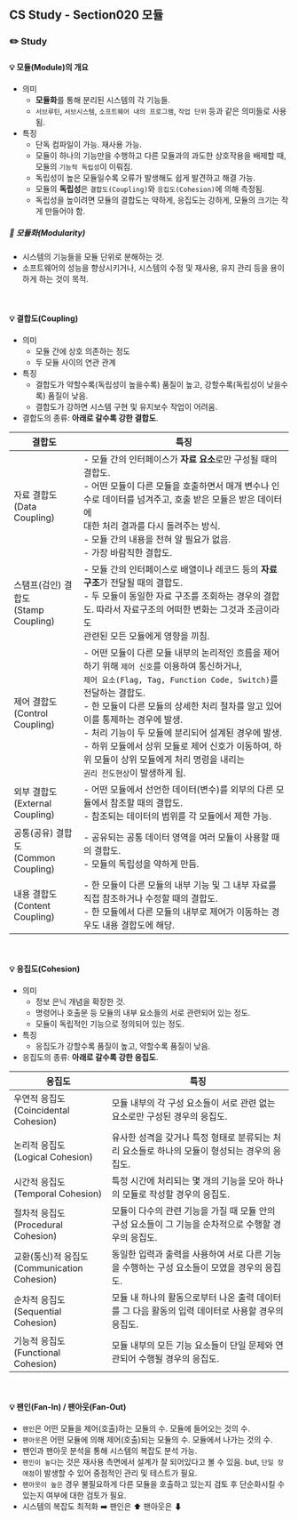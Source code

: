 ## CS Study - Section020 모듈
### ✏️ Study
#### 💡 모듈(Module)의 개요
- 의미
  - **모듈화**를 통해 분리된 시스템의 각 기능들.
  - `서브루틴`, `서브시스템`, `소프트웨어 내의 프로그램`, `작업 단위` 등과 같은 의미들로 사용됨.
- 특징
  - 단독 컴파일이 가능. 재사용 가능.
  - 모듈이 하나의 기능만을 수행하고 다른 모듈과의 과도한 상호작용을 배제할 때, 모듈의 `기능적 독립성`이 이뤄짐.
  - 독립성이 높은 모듈일수록 오류가 발생해도 쉽게 발견하고 해결 가능.
  - 모듈의 **독립성**은 `결합도(Coupling)`와 `응집도(Cohesion)`에 의해 측정됨.
  - 독립성을 높이려면 모듈의 결합도는 약하게, 응집도는 강하게, 모듈의 크기는 작게 만들어야 함.

##### 🔖 모듈화(Modularity)
- 시스템의 기능들을 모듈 단위로 분해하는 것.
- 소프트웨어의 성능을 향상시키거나, 시스템의 수정 및 재사용, 유지 관리 등을 용이하게 하는 것이 목적.
<br>

#### 💡 결합도(Coupling)
- 의미
  - 모듈 간에 상호 의존하는 정도
  - 두 모듈 사이의 연관 관계
- 특징
  - 결합도가 약할수록(독립성이 높을수록) 품질이 높고, 강할수록(독립성이 낮을수록) 품질이 낮음.
  - 결합도가 강하면 시스템 구현 및 유지보수 작업이 어려움.
- 결합도의 종류: **아래로 갈수록 강한 결합도**.<br>

| 결합도 | 특징 |
|---------|-------------------|
| 자료 결합도<br>(Data Coupling) | - 모듈 간의 인터페이스가 **자료 요소**로만 구성될 때의 결합도.<br>- 어떤 모듈이 다른 모듈을 호출하면서 매개 변수나 인수로 데이터를 넘겨주고, 호출 받은 모듈은 받은 데이터에<br>대한 처리 결과를 다시 돌려주는 방식.<br>- 모듈 간의 내용을 전혀 알 필요가 없음.<br>- 가장 바람직한 결합도. |
| 스탬프(검인) 결합도<br>(Stamp Coupling) | - 모듈 간의 인터페이스로 배열이나 레코드 등의 **자료 구조**가 전달될 때의 결합도.<br>- 두 모듈이 동일한 자료 구조를 조회하는 경우의 결합도. 따라서 자료구조의 어떠한 변화는 그것과 조금이라도<br>관련된 모든 모듈에게 영향을 끼침. |
| 제어 결합도<br>(Control Coupling) | - 어떤 모듈이 다른 모듈 내부의 논리적인 흐름을 제어하기 위해 `제어 신호`를 이용하여 통신하거나,<br>`제어 요소(Flag, Tag, Function Code, Switch)`를 전달하는 결합도.<br>- 한 모듈이 다른 모듈의 상세한 처리 절차를 알고 있어 이를 통제하는 경우에 발생.<br>- 처리 기능이 두 모듈에 분리되어 설계된 경우에 발생.<br>- 하위 모듈에서 상위 모듈로 제어 신호가 이동하여, 하위 모듈이 상위 모듈에게 처리 명령을 내리는<br>`권리 전도현상`이 발생하게 됨. |
| 외부 결합도<br>(External Coupling) | - 어떤 모듈에서 선언한 데이터(변수)를 외부의 다른 모듈에서 참조할 때의 결합도.<br>- 참조되는 데이터의 범위를 각 모듈에서 제한 가능. |
| 공통(공유) 결합도<br>(Common Coupling) | - 공유되는 공통 데이터 영역을 여러 모듈이 사용할 때의 결합도.<br>- 모듈의 독립성을 약하게 만듬. |
| 내용 결합도<br>(Content Coupling) | - 한 모듈이 다른 모듈의 내부 기능 및 그 내부 자료를 직접 참조하거나 수정할 때의 결합도.<br>- 한 모듈에서 다른 모듈의 내부로 제어가 이동하는 경우도 내용 결합도에 해당. |
<br>

#### 💡 응집도(Cohesion)
- 의미
  - 정보 은닉 개념을 확장한 것.
  - 명령어나 호출문 등 모듈의 내부 요소들의 서로 관련되어 있는 정도.
  - 모듈이 독립적인 기능으로 정의되어 있는 정도.
- 특징
  - 응집도가 강할수록 품질이 높고, 약할수록 품질이 낮음.
- 응집도의 종류: **아래로 갈수록 강한 응집도**.<br>

| 응집도 | 특징 |
|---------|-------------------|
| 우연적 응집도<br>(Coincidental Cohesion) | 모듈 내부의 각 구성 요소들이 서로 관련 없는 요소로만 구성된 경우의 응집도. |
| 논리적 응집도<br>(Logical Cohesion) | 유사한 성격을 갖거나 특정 형태로 분류되는 처리 요소들로 하나의 모듈이 형성되는 경우의 응집도. |
| 시간적 응집도<br>(Temporal Cohesion) | 특정 시간에 처리되는 몇 개의 기능을 모아 하나의 모듈로 작성할 경우의 응집도. |
| 절차적 응집도<br>(Procedural Cohesion) | 모듈이 다수의 관련 기능을 가질 때 모듈 안의 구성 요소들이 그 기능을 순차적으로 수행할 경우의 응집도. |
| 교환(통신)적 응집도<br>(Communication Cohesion) | 동일한 입력과 출력을 사용하여 서로 다른 기능을 수행하는 구성 요소들이 모였을 경우의 응집도. |
| 순차적 응집도<br>(Sequential Cohesion) | 모듈 내 하나의 활동으로부터 나온 출력 데이터를 그 다음 활동의 입력 데이터로 사용할 경우의 응집도. |
| 기능적 응집도<br>(Functional Cohesion) | 모듈 내부의 모든 기능 요소들이 단일 문제와 연관되어 수행될 경우의 응집도. |
<br>

#### 💡 팬인(Fan-In) / 팬아웃(Fan-Out)
- `팬인`은 어떤 모듈을 제어(호출)하는 모듈의 수. 모듈에 들어오는 것의 수.
- `팬아웃`은 어떤 모듈에 의해 제어(호출)되는 모듈의 수. 모듈에서 나가는 것의 수.
- 팬인과 팬아웃 분석을 통해 시스템의 복잡도 분석 가능.
- `팬인이 높다`는 것은 재사용 측면에서 설계가 잘 되어있다고 볼 수 있음. but, `단일 장애점`이 발생할 수 있어 중점적인 관리 및 테스트가 필요.
- `팬아웃이 높은` 경우 불필요하게 다른 모듈을 호출하고 있는지 검토 후 단순화시킬 수 있는지 여부에 대한 검토가 필요.
- 시스템의 복잡도 최적화 ➡️ 팬인은 ⬆ 팬아웃은 ⬇
